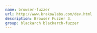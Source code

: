 ```yaml
---
name: browser-fuzzer
url: http://www.krakowlabs.com/dev.html
description: Browser Fuzzer 3.
group: blackarch blackarch-fuzzer
---
```


